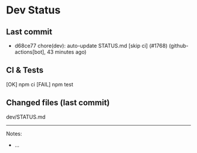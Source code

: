 # Dev Status

## Last commit
- d68ce77 chore(dev): auto-update STATUS.md [skip ci] (#1768) (github-actions[bot], 43 minutes ago)
## CI & Tests
[OK] npm ci
[FAIL] npm test

## Changed files (last commit)
dev/STATUS.md

---
Notes:
- ...
